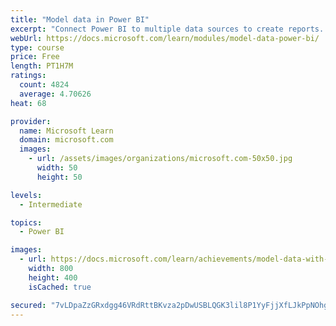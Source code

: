 ```yaml
---
title: "Model data in Power BI"
excerpt: "Connect Power BI to multiple data sources to create reports. Define the relationship between your data sources."
webUrl: https://docs.microsoft.com/learn/modules/model-data-power-bi/
type: course
price: Free
length: PT1H7M
ratings:
  count: 4824
  average: 4.70626
heat: 68

provider:
  name: Microsoft Learn
  domain: microsoft.com
  images:
    - url: /assets/images/organizations/microsoft.com-50x50.jpg
      width: 50
      height: 50

levels:
  - Intermediate

topics:
  - Power BI

images:
  - url: https://docs.microsoft.com/learn/achievements/model-data-with-power-bi-desktop-social.png
    width: 800
    height: 400
    isCached: true

secured: "7vLDpaZzGRxdgg46VRdRttBKvza2pDwUSBLQGK3lil8P1YyFjjXfLJkPpNOhg6rGe7iBGn7yCuvgvs0+z0CykqR27LrucAYjdVukN7/X/RMKuGeWlmj9XY4n29Jo6XXpGcwaRj+rOgEVXkc/GzjgerjsWtDFk6+/L9NC0do/qSaO+jQkyrtxc0BKmQH+sgJazkhbZYpn4wCRXSlOnA5uRA8m+A+70MQgZwOOq1pGlFV+1nbyfmdhxNQmQicp5dy8dOCGeXMZnToxwe23bRZasfRsnQVLGLK0sX4hZKWDxEtq9A0SKWJWKyxPrJHy0xmbEOoYnye80KhdNS3HFPd1eTF8GXENG4DeWXTCoWqdMW013O0dbdfSz8HvSW6414KNYWeyLNxiHqL0pbeTEL9W8ufaS3l50sCvbVA7EBM7+rs=;BZAaBZVg3YgCP92F3yK8yw=="
---
```



